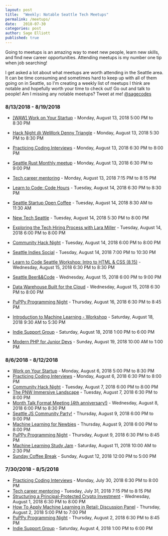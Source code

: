 ```yaml
---
layout: post
title:  "Weekly: Notable Seattle Tech Meetups"
permalink: /meetups/
date:   2018-07-30
categories: post
author: Sage Elliott
published: true
---
```



Going to meetups is an amazing way to meet new people, learn new skills, and find new career opportunities. Attending meetups is my number one tip when job searching!

I get asked a lot about what meetups are worth attending in the Seattle area. It can be time consuming and sometimes hard to keep up with all of them going on in Seattle, so I'm creating a weekly list of meetups I think are notable and hopefully worth your time to check out! Go out and talk to people! Am I missing any notable meetups? Tweet at me! [@sagecodes]({{site.twitter}})


### 8/13/2018 - 8/19/2018

- [[WAW] Work on Your Startup](https://www.meetup.com/WorkAfterWork/events/253571172/) - Monday, August 13, 2018
5:00 PM to 8:30 PM


- [Hack Night @ WeWork Denny Triangle](https://www.meetup.com/seattlejshackers/events/253618476/) - Monday, August 13, 2018
5:30 PM to 8:30 PM

- [Practicing Coding Interviews](https://www.meetup.com/PSPPython/events/252185366/) - Monday, August 13, 2018
6:30 PM to 8:00 PM

- [Seattle Rust Monthly meetup](https://www.meetup.com/Seattle-Rust-Meetup/events/252350462/) - Monday, August 13, 2018
6:30 PM to 9:00 PM

- [Tech career mentoring](https://www.meetup.com/Seattle-Tech-Mentors/events/252851996/) - Monday, August 13, 2018
7:15 PM to 8:15 PM

- [Learn to Code: Code Hours](https://www.meetup.com/Learn-Code-Seattle/events/253387688/) - Tuesday, August 14, 2018
6:30 PM to 8:30 PM

- [Seattle Startup Open Coffee](https://www.meetup.com/Seattle-Startups-Open-Coffee/events/253399077/) - Tuesday, August 14, 2018
8:30 AM to 11:30 AM

- [New Tech Seattle](https://www.meetup.com/NewTechSeattle/events/248746901/) - Tuesday, August 14, 2018
5:30 PM to 8:00 PM

- [Exploring the Tech Hiring Process with Lara Miller](https://www.meetup.com/Seattle-University-Web-Developers-Meetup/events/246940617/) - Tuesday, August 14, 2018
6:00 PM to 8:00 PM

- [Community Hack Night](https://www.meetup.com/seattlejshackers/events/253317142/) - Tuesday, August 14, 2018
6:00 PM to 8:00 PM

- [Seattle Indies Social](https://www.meetup.com/SeattleIndies/events/252993809/) - Tuesday, August 14, 2018
7:00 PM to 10:30 PM

- [Learn to Code Seattle Workshop: Intro to HTML & CSS (8.15)](https://www.meetup.com/Learn-Code-Seattle/events/253432004/) - Wednesday, August 15, 2018
6:30 PM to 8:30 PM

- [Seattle Beer&&Code](https://www.meetup.com/Beer-Code-Seattle/events/dfmznnyxlbtb/) - Wednesday, August 15, 2018
6:00 PM to 9:00 PM

- [ Data Warehouse Built for the Cloud](https://www.meetup.com/Big-Data-Bellevue-BDB/events/252367649/) - Wednesday, August 15, 2018
6:30 PM to 8:00 PM

- [PuPPy Programming Night](https://www.meetup.com/PSPPython/events/253229361/) - Thursday, August 16, 2018
6:30 PM to 8:45 PM

- [Introduction to Machine Learning - Workshop](https://www.meetup.com/PSPPython/events/252531409/) - Saturday, August 18, 2018
9:30 AM to 5:30 PM

- [Indie Support Group](https://www.meetup.com/SeattleIndies/events/253737501/) - Saturday, August 18, 2018
1:00 PM to 6:00 PM

- [Modern PHP for Junior Devs](https://www.meetup.com/seaphp/events/253700677/) - Sunday, August 19, 2018
10:00 AM to 1:00 PM


### 8/6/2018 - 8/12/2018

- [Work on Your Startup](https://www.meetup.com/WorkAfterWork/events/253078574/) - Monday, August 6, 2018 5:00 PM to 8:30 PM
- [Practicing Coding Interviews](https://www.meetup.com/PSPPython/events/252185364/) - Monday, August 6, 2018 6:30 PM to 8:00 PM
- [Community Hack Night](https://www.meetup.com/seattlejshackers/events/253103753/) - Tuesday, August 7, 2018 6:00 PM to 8:00 PM
- [The PNW Immersive Landscape](https://www.meetup.com/Seattle-VR-Panels-Presentations/events/253274218/) - Tuesday, August 7, 2018 6:30 PM to 8:00 PM
- [Month Talk Format Meeting (4th anniversary!)](https://www.meetup.com/PSPPython/events/251965454/) - Wednesday, August 8, 2018 6:00 PM to 8:30 PM
- [Seattle JS Community Party!](https://www.meetup.com/seattlejs/events/250643314/) - Thursday, August 9, 2018 6:00 PM to 9:00 PM
- [Machine Learning for Newbies](https://www.meetup.com/Machine-Learning-Newbies-Seattle/events/253294147/) - Thursday, August 9, 2018 6:00 PM to 8:00 PM
- [PuPPy Programming Night](https://www.meetup.com/PSPPython/events/253249681/) - Thursday, August 9, 2018 6:30 PM to 8:45 PM
- [Machine Learning Study Jam](https://www.meetup.com/gdg-seattle/events/253328262/) - Saturday, August 11, 2018 10:00 AM to 2:30 PM
- [Sunday Coffee Break](https://www.meetup.com/seattlejshackers/events/253346760/) - Sunday, August 12, 2018 12:00 PM to 5:00 PM

### 7/30/2018 - 8/5/2018

- [Practicing Coding Interviews](https://www.meetup.com/PSPPython/events/250691731/) - Monday, July 30, 2018
6:30 PM to 8:00 PM
- [Tech career mentoring](https://www.meetup.com/Seattle-Tech-Mentors/events/252528949/) - Tuesday, July 31, 2018 7:15 PM to 8:15 PM
- [Structuring a Principal-Protected Crypto Investment](https://www.meetup.com/Algorithmic-Crypto-Traders-of-Seattle/events/252849890/) - Wednesday, August 1, 2018 6:30 PM to 8:00 PM
- [How To Apply Machine Learning in Retail: Discussion Panel](https://www.meetup.com/meetup-datascience/events/251259934/) - Thursday, August 2, 2018 5:00 PM to 7:00 PM
- [PuPPy Programming Night](https://www.meetup.com/PSPPython/events/253072014/) - Thursday, August 2, 2018 6:30 PM to 8:45 PM
- [Indie Support Group](https://www.meetup.com/SeattleIndies/events/253210207/) - Saturday, August 4, 2018 1:00 PM to 6:00 PM